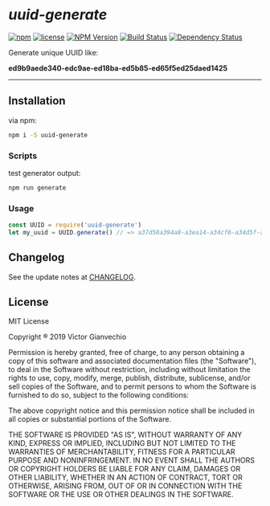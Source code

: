 # *uuid-generate*

[![npm](https://img.shields.io/npm/dt/uuid-generate.svg)](https://www.npmjs.com/package/uuid-generate)
[![license](https://img.shields.io/npm/l/uuid-generate.svg)](https://github.com/victorgianvechio/uuid-generate/blob/master/LICENSE)
[![NPM Version](https://badge.fury.io/js/uuid-generate.svg?style=flat)](https://npmjs.org/package/uuid-generate)
[![Build Status](https://travis-ci.org/victorgianvechio/uuid-generate.svg?branch=master)](https://travis-ci.org/victorgianvechio/uuid-generate)
[![Dependency Status](https://david-dm.org/victorgianvechio/uuid-generate.svg)](https://david-dm.org/victorgianvechio/uuid-generate)

Generate unique UUID like:

**ed9b9aede340-edc9ae-ed18ba-ed5b85-ed65f5ed25daed1425**

---

## Installation

via npm:

```sh
npm i -S uuid-generate
```

### Scripts

test generator output:

```sh
npm run generate
```

### Usage

```javascript
const UUID = require('uuid-generate')
let my_uuid = UUID.generate() // => a37d50a394a8-a3ea14-a34cf6-a34d5f-a3fbf8a311e7a36c30
```

## Changelog

See the update notes at [CHANGELOG](https://github.com/victorgianvechio/uuid-generate/blob/master/CHANGELOG.md).

## License

MIT License

Copyright ® 2019 Victor Gianvechio

Permission is hereby granted, free of charge, to any person obtaining a copy
of this software and associated documentation files (the "Software"), to deal
in the Software without restriction, including without limitation the rights
to use, copy, modify, merge, publish, distribute, sublicense, and/or sell
copies of the Software, and to permit persons to whom the Software is
furnished to do so, subject to the following conditions:

The above copyright notice and this permission notice shall be included in all
copies or substantial portions of the Software.

THE SOFTWARE IS PROVIDED "AS IS", WITHOUT WARRANTY OF ANY KIND, EXPRESS OR
IMPLIED, INCLUDING BUT NOT LIMITED TO THE WARRANTIES OF MERCHANTABILITY,
FITNESS FOR A PARTICULAR PURPOSE AND NONINFRINGEMENT. IN NO EVENT SHALL THE
AUTHORS OR COPYRIGHT HOLDERS BE LIABLE FOR ANY CLAIM, DAMAGES OR OTHER
LIABILITY, WHETHER IN AN ACTION OF CONTRACT, TORT OR OTHERWISE, ARISING FROM,
OUT OF OR IN CONNECTION WITH THE SOFTWARE OR THE USE OR OTHER DEALINGS IN THE
SOFTWARE.
